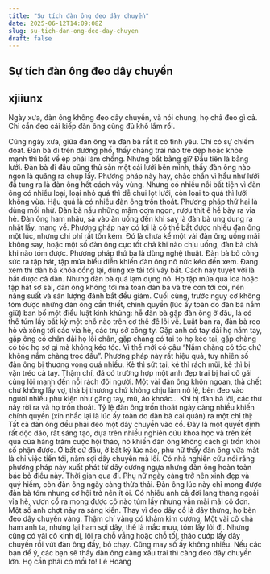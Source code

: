```yaml
---
title: "Sự tích đàn ông đeo dây chuyền"
date: 2025-06-12T14:09:08Z
slug: su-tich-dan-ong-deo-day-chuyen
draft: false
---
```


## Sự tích đàn ông đeo dây chuyền

## xjiiunx

Ngày xưa, đàn ông không đeo dây chuyền, và nói chung, họ chả đeo gì cả. Chỉ cần đeo cái kiếp đàn ông cũng đủ khổ lắm rồi.

Cũng ngày xưa, giữa đàn ông và đàn bà rất ít có tình yêu. Chỉ có sự chiếm đoạt. Đàn bà đi trên đường phố, thấy chàng trai nào trẻ đẹp hoặc khỏe mạnh thì bắt về ép phải làm chồng.
Nhưng bắt bằng gì? Đầu tiên là bằng lưới. Đàn bà đi đâu cũng thủ sẵn một cái lưới bên mình, thấy đàn ông nào ngon là quăng ra chụp lấy.
Phương pháp này hay, chắc chắn vì hầu như lưới đã tung ra là đàn ông hết cách vẫy vùng. Nhưng có nhiều nỗi bất tiện vì đàn ông có nhiều loại, loại nhỏ quá thì dễ chui lọt lưới, còn loại to quá thì lưới không vừa. Hậu quả là có nhiều đàn ông trốn thoát.
Phương pháp thứ hai là dùng mồi nhử. Đàn bà nấu những mâm cơm ngon, rượu thịt ê hề bày ra vỉa hè. Đàn ông ham nhậu, sà vào ăn uống đến khi say là đàn bà ung dung ra nhặt lấy, mang về.
Phương pháp này có lợi là có thể bắt được nhiều đàn ông một lúc, nhưng chi phí rất tốn kém. Đó là chưa kể một vài đàn ông uống mãi không say, hoặc một số đàn ông cực tốt chả khi nào chịu uống, đàn bà chả khi nào tóm được.
Phương pháp thứ ba là dùng nghệ thuật. Đàn bà bỏ công sức ra tập hát, tập múa biểu diễn khiến đàn ông nô nức kéo đến xem. Đang xem thì đàn bà khóa cổng lại, dùng xe tải tới vây bắt. Cách này tuyệt vời là bắt được cả đàn. Nhưng đàn bà quá lạm dụng nó. Họ tập múa qua loa hoặc tập hát sơ sài, đàn ông không tới mà toàn đàn bà và trẻ con tới coi, nên năng suất và sản lượng đánh bắt đều giảm.
Cuối cùng, trước nguy cơ không tóm được những đàn ông cần thiết, chính quyền (lúc ấy toàn do đàn bà nắm giữ) ban bố một điều luật kinh khủng: hễ đàn bà gặp đàn ông ở đâu, là có thể túm lấy bất kỳ một chỗ nào trên cơ thể để lôi về.
Luật ban ra, đàn bà reo hò và xông tới các vỉa hè, các trụ sở công ty. Gặp anh có tay dài họ nắm tay, gặp ông có chân dài họ lôi chân, gặp chàng có tai to họ kéo tai, gặp chàng có tóc họ sợ gì mà không kéo tóc. Vì thế mới có câu “Nắm chàng có tóc chứ không nắm chàng trọc đầu”.
Phương pháp này rất hiệu quả, tuy nhiên số đàn ông bị thương vong quá nhiều. Kẻ thì sứt tai, kẻ thì rách mũi, kẻ thì bị vặn tréo cả tay. Thậm chí, đã có trường hợp một anh đẹp trai bị hai cô gái cùng lôi mạnh đến nỗi rách đôi người.
Một vài đàn ông khôn ngoan, thà chết chứ không lấy vợ, thà bị thương chứ không chịu làm nô lệ, bèn đeo vào người nhiều phụ kiện như găng tay, mũ, áo khoác... Khi bị đàn bà lôi, các thứ này rời ra và họ trốn thoát.
Tỷ lệ đàn ông trốn thoát ngày càng nhiều khiến chính quyền (xin nhắc lại là lúc ấy toàn do đàn bà cai quản) ra một chỉ thị: Tất cả đàn ông đều phải đeo một dây chuyền vào cổ.
Đây là một quyết định rất độc đáo, rất sáng tạo, dựa trên nhiều nghiên cứu khoa học và trên kết quả của hàng trăm cuộc hội thảo, nó khiến đàn ông không cách gì trốn khỏi số phận được.
Ở bất cứ đâu, ở bất kỳ lúc nào, phụ nữ thấy đàn ông vừa mắt là chỉ việc tiến tới, nắm sợi dây chuyền mà lôi. Có nhà nghiên cứu nói rằng phương pháp này xuất phát từ dây cương ngựa nhưng đàn ông hoàn toàn bác bỏ điều này.
Thời gian qua đi. Phụ nữ ngày càng trở nên xinh đẹp và quý hiếm, còn đàn ông ngày càng thừa thải.
Đàn ông lúc này chỉ mong được đàn bà tóm nhưng cơ hội trở nên ít ỏi. Có nhiều anh cả đời lang thang ngoài vỉa hè, vươn cổ ra mong được cô nào túm lấy nhưng vẫn mãi mãi cô đơn.
Một số anh chợt nảy ra sáng kiến. Thay vì đeo dây cổ là dây thừng, họ bèn đeo dây chuyền vàng. Thậm chí vàng có khảm kim cương. Một vài cô chả ham anh ta, nhưng lại ham sợi dây, thế là mắc mưu, tóm lấy lôi đi.
Nhưng cũng có vài cô kinh dị, lôi ra chỗ vắng hoặc chỗ tối, tháo cướp lấy dây chuyền rồi vứt đàn ông đấy, bỏ chạy. Cũng may số ấy không nhiều.
Nếu các bạn để ý, các bạn sẽ thấy đàn ông càng xấu trai thì càng đeo dây chuyền lớn. Họ cần phải có mồi to!
Lê Hoàng